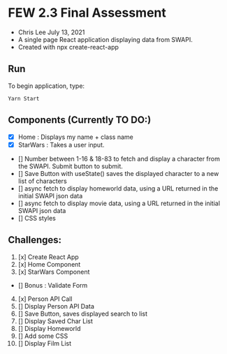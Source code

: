 # FEW 2.3 Final Assessment

- Chris Lee July 13, 2021
- A single page React application displaying data from SWAPI.
- Created with npx create-react-app

## Run

To begin application, type:

```
Yarn Start
```

## Components (Currently TO DO:)

- [x] Home : Displays my name + class name
- [x] StarWars : Takes a user input.
- [] Number between 1-16 & 18-83 to fetch and display a character from the SWAPI. Submit button to submit.
- [] Save Button with useState() saves the displayed character to a new list of characters
- [] async fetch to display homeworld data, using a URL returned in the initial SWAPI json data
- [] async fetch to display movie data, using a URL returned in the initial SWAPI json data
- [] CSS styles

## Challenges:

1. [x] Create React App
2. [x] Home Component
3. [x] StarWars Component

- [] Bonus : Validate Form

4. [x] Person API Call
5. [] Display Person API Data
6. [] Save Button, saves displayed search to list
7. [] Display Saved Char List
8. [] Display Homeworld
9. [] Add some CSS
10. [] Display Film List
